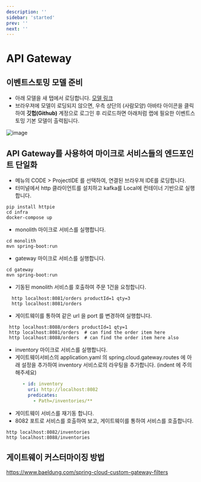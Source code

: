 ```yaml
---
description: ''
sidebar: 'started'
prev: ''
next: ''
---
```


# API Gateway

## 이벤트스토밍 모델 준비

- 아래 모델을 새 탭에서 로딩합니다.
[모델 링크](https://www.msaez.io/#/storming/lab-shop-gateway)
- 브라우져에 모델이 로딩되지 않으면, 우측 상단의 (사람모양) 아바타 아이콘을 클릭하여 **깃헙(Github)** 계정으로 로그인 후 리로드하면 아래처럼 랩에 필요한 이벤트스토밍 기본 모델이 출력됩니다.   

![image](https://github.com/acmexii/demo/assets/35618409/39ccf71e-3977-4093-9bae-7c2a1254d710)


## API Gateway를 사용하여 마이크로 서비스들의 엔드포인트 단일화

- 메뉴의 CODE > ProjectIDE 를 선택하여, 연결된 브라우져 IDE를 로딩합니다.
- 터미널에서 http 클라이언트를 설치하고 kafka를 Local에 컨테이너 기반으로 실행합니다.
```
pip install httpie
cd infra
docker-compose up
```

- monolith 마이크로 서비스를 실행합니다.
```
cd monolith
mvn spring-boot:run
```

- gateway 마이크로 서비스를 실행합니다.
```
cd gateway
mvn spring-boot:run
```

- 기동된 monolith 서비스를 호출하여 주문 1건을 요청합니다.
```
  http localhost:8081/orders productId=1 qty=3
  http localhost:8081/orders
```
    
- 게이트웨이를 통하여 같은 url 을 port 를 변경하여 실행합니다.
```
 http localhost:8088/orders productId=1 qty=1
 http localhost:8081/orders  # can find the order item here
 http localhost:8088/orders  # can find the order item here also
```
  
- inventory 마이크로 서비스를  실행합니다.
- 게이트웨이서비스의 application.yaml 의 spring.cloud.gateway.routes 에 아래 설정을 추가하여 inventory 서비스로의 라우팅을 추가합니다. (indent 에 주의해주세요)
```yaml
      - id: inventory
        uri: http://localhost:8082
        predicates:
          - Path=/inventories/** 
```

- 게이트웨이 서비스를 재기동 합니다.
- 8082 포트로  서비스를 호출하여 보고, 게이트웨이를 통하여 서비스를 호출합니다.  
```
http localhost:8082/inventories
http localhost:8088/inventories
```

## 게이트웨이 커스터마이징 방법
https://www.baeldung.com/spring-cloud-custom-gateway-filters